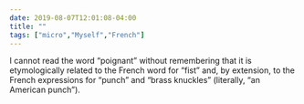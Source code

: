 ```yaml
---
date: 2019-08-07T12:01:08-04:00
title: ""
tags: ["micro","Myself","French"]
---
```

I cannot read the word “poignant” without remembering that it is etymologically related to the French word for “fist” and, by extension, to the French expressions for “punch” and “brass knuckles” (literally, “an American punch”).
